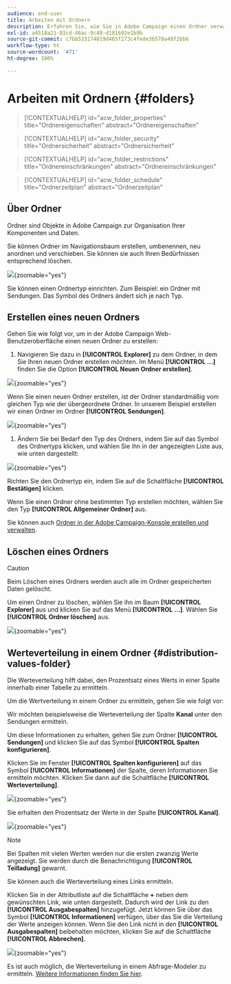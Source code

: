 ```yaml
---
audience: end-user
title: Arbeiten mit Ordnern
description: Erfahren Sie, wie Sie in Adobe Campaign einen Ordner verwalten.
exl-id: a4518a21-03cd-46ac-9c40-d181692e1b9b
source-git-commit: c7bb533174019d465f273c4fede3b578a40f2bb6
workflow-type: ht
source-wordcount: '471'
ht-degree: 100%

---
```


# Arbeiten mit Ordnern {#folders}

>[!CONTEXTUALHELP]
>id="acw_folder_properties"
>title="Ordnereigenschaften"
>abstract="Ordnereigenschaften"

>[!CONTEXTUALHELP]
>id="acw_folder_security"
>title="Ordnersicherheit"
>abstract="Ordnersicherheit"

>[!CONTEXTUALHELP]
>id="acw_folder_restrictions"
>title="Ordnereinschränkungen"
>abstract="Ordnereinschränkungen"

>[!CONTEXTUALHELP]
>id="acw_folder_schedule"
>title="Ordnerzeitplan"
>abstract="Ordnerzeitplan"

## Über Ordner

Ordner sind Objekte in Adobe Campaign zur Organisation Ihrer Komponenten und Daten.

Sie können Ordner im Navigationsbaum erstellen, umbenennen, neu anordnen und verschieben. Sie können sie auch Ihren Bedürfnissen entsprechend löschen.

![](assets/folders.png){zoomable="yes"}

Sie können einen Ordnertyp einrichten. Zum Beispiel: ein Ordner mit Sendungen.
Das Symbol des Ordners ändert sich je nach Typ.

## Erstellen eines neuen Ordners

Gehen Sie wie folgt vor, um in der Adobe Campaign Web-Benutzeroberfläche einen neuen Ordner zu erstellen:

1. Navigieren Sie dazu in **[!UICONTROL Explorer]** zu dem Ordner, in dem Sie Ihren neuen Ordner erstellen möchten.
Im Menü **[!UICONTROL …]** finden Sie die Option **[!UICONTROL Neuen Ordner erstellen]**.

![](assets/folder_create.png){zoomable="yes"}

Wenn Sie einen neuen Ordner erstellen, ist der Ordner standardmäßig vom gleichen Typ wie der übergeordnete Ordner.
In unserem Beispiel erstellen wir einen Ordner im Ordner **[!UICONTROL Sendungen]**.

![](assets/folder_new.png){zoomable="yes"}

1. Ändern Sie bei Bedarf den Typ des Ordners, indem Sie auf das Symbol des Ordnertyps klicken, und wählen Sie ihn in der angezeigten Liste aus, wie unten dargestellt:

![](assets/folder_type.png){zoomable="yes"}

Richten Sie den Ordnertyp ein, indem Sie auf die Schaltfläche **[!UICONTROL Bestätigen]** klicken.

Wenn Sie einen Ordner ohne bestimmten Typ erstellen möchten, wählen Sie den Typ **[!UICONTROL Allgemeiner Ordner]** aus.

Sie können auch [Ordner in der Adobe Campaign-Konsole erstellen und verwalten](https://experienceleague.adobe.com/de/docs/campaign/campaign-v8/config/configuration/folders-and-views).

## Löschen eines Ordners

>[!CAUTION]
>
>Beim Löschen eines Ordners werden auch alle im Ordner gespeicherten Daten gelöscht.

Um einen Ordner zu löschen, wählen Sie ihn im Baum **[!UICONTROL Explorer]** aus und klicken Sie auf das Menü **[!UICONTROL ...]**.
Wählen Sie **[!UICONTROL Ordner löschen]** aus.

![](assets/folder_delete.png){zoomable="yes"}

## Werteverteilung in einem Ordner {#distribution-values-folder}

Die Werteverteilung hilft dabei, den Prozentsatz eines Werts in einer Spalte innerhalb einer Tabelle zu ermitteln.

Um die Wertverteilung in einem Ordner zu ermitteln, gehen Sie wie folgt vor:

Wir möchten beispielsweise die Werteverteilung der Spalte **Kanal** unter den Sendungen ermitteln.

Um diese Informationen zu erhalten, gehen Sie zum Ordner **[!UICONTROL Sendungen]** und klicken Sie auf das Symbol **[!UICONTROL Spalten konfigurieren]**.

Klicken Sie im Fenster **[!UICONTROL Spalten konfigurieren]** auf das Symbol **[!UICONTROL Informationen]** der Spalte, deren Informationen Sie ermitteln möchten. Klicken Sie dann auf die Schaltfläche **[!UICONTROL Werteverteilung]**.

![](assets/values_deliveries.png){zoomable="yes"}

Sie erhalten den Prozentsatz der Werte in der Spalte **[!UICONTROL Kanal]**.

![](assets/values_percentage.png){zoomable="yes"}

>[!NOTE]
>
> Bei Spalten mit vielen Werten werden nur die ersten zwanzig Werte angezeigt. Sie werden durch die Benachrichtigung **[!UICONTROL Teilladung]** gewarnt.

Sie können auch die Werteverteilung eines Links ermitteln.

Klicken Sie in der Attributliste auf die Schaltfläche **+** neben dem gewünschten Link, wie unten dargestellt. Dadurch wird der Link zu den **[!UICONTROL Ausgabespalten]** hinzugefügt. Jetzt können Sie über das Symbol **[!UICONTROL Informationen]** verfügen, über das Sie die Verteilung der Werte anzeigen können. Wenn Sie den Link nicht in den **[!UICONTROL Ausgabespalten]** beibehalten möchten, klicken Sie auf die Schaltfläche **[!UICONTROL Abbrechen]**.

![](assets/values_link.png){zoomable="yes"}

Es ist auch möglich, die Werteverteilung in einem Abfrage-Modeler zu ermitteln. [Weitere Informationen finden Sie hier](../query/build-query.md#distribution-of-values-in-a-query).
